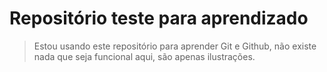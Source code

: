 <h1>Repositório teste para aprendizado</h1>

> Estou usando este repositório para aprender Git e Github, não existe nada que seja funcional aqui, são apenas ilustrações.
